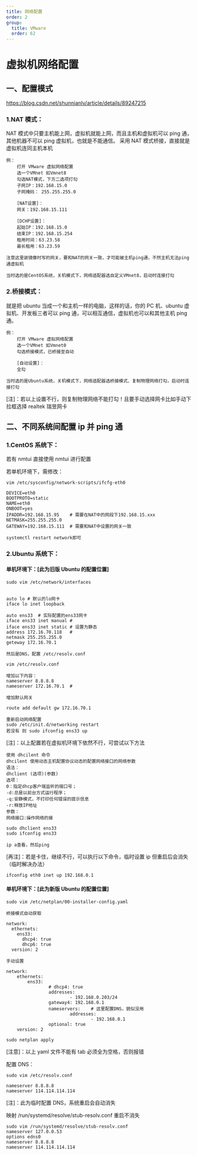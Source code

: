 ```yaml
---
title: 网络配置
order: 2
group:
  title: VMware
  order: 62
---
```


# 虚拟机网络配置

## 一、配置模式

https://blog.csdn.net/shunnianlv/article/details/89247215

### 1.NAT 模式：

NAT 模式中只要主机能上网，虚拟机就能上网，而且主机和虚拟机可以 ping 通，其他机器不可以 ping 虚拟机，也就是不能通信。
采用 NAT 模式桥接，直接就是虚拟机连同主机本机

    例：
        打开 VMware 虚拟网络配置
        选一个VMnet 如Vmnet8
        勾选NAT模式，下方二选项打勾
        子网IP：192.168.15.0
        子网掩码： 255.255.255.0

        [NAT设置]：
        网关：192.168.15.111

        [DCHP设置]：
        起始IP：192.168.15.0
        结束IP：192.168.15.254
        租用时间：63.23.58
        最长租用：63.23.59

    注意这里装镜像时写的网关，要和NAT的网关一致，才可能被主机ping通，不然主机无法ping通虚拟机

    当时选的是CentOS系统，关机模式下，网络适配器选自定义VMnet8，启动时连接打勾

### 2.桥接模式：

就是把 ubuntu 当成一个和主机一样的电脑，这样的话，你的 PC 机、ubuntu 虚拟机、开发板三者可以 ping 通，可以相互通信，虚拟机也可以和其他主机 ping 通。

    例：
        打开 VMware 虚拟网络配置
        选一个VMnet 如Vmnet0
        勾选桥接模式，已桥接至自动

        [自动设置]：
        全勾

    当时选的是Ubuntu系统，关机模式下，网络适配器选桥接模式、复制物理网络打勾，启动时连接打勾

[注]：若以上设置不行，则复制物理网络不能打勾！且要手动选择网卡比如手动下拉框选择 realtek 瑞昱网卡

## 二、不同系统间配置 ip 并 ping 通

### 1.CentOS 系统下：

若有 nmtui 直接使用 nmtui 进行配置

若单机环境下，需修改：

    vim /etc/sysconfig/network-scripts/ifcfg-eth0

    DEVICE=eth0
    BOOTPROTO=static
    NAME=eth0
    ONBOOT=yes
    IPADDR=192.168.15.95    # 需要在NAT中的网段下192.168.15.xxx
    NETMASK=255.255.255.0
    GATEWAY=192.168.15.111  # 需要和NAT中设置的网关一致

    systemctl restart network即可

### 2.Ubuntu 系统下：

#### 单机环境下：[此为旧版 Ubuntu 的配置位置]

    sudo vim /etc/network/interfaces


    auto lo # 默认的lo网卡
    iface lo inet loopback

    auto ens33  # 实际配置的ens33网卡
    iface ens33 inet manual #
    iface ens33 inet static # 设置为静态
    address 172.16.70.118   #
    netmask 255.255.255.0
    geteway 172.16.70.1

    然后是DNS，配置 /etc/resolv.conf

    vim /etc/resolv.conf

    增加以下内容：
    nameserver 8.8.8.8
    nameserver 172.16.70.1  #

    增加默认网关

    route add default gw 172.16.70.1

    重新启动网络配置
    sudo /etc/init.d/networking restart
    若没有 则 sudo ifconfig ens33 up

[注]：以上配置若在虚拟机环境下依然不行，可尝试以下方法

    使用 dhcilent 命令
    dhcilent 使用动态主机配置协议动态的配置网络接口的网络参数
    语法：
    dhclient (选项)(参数)
    选项：
    0：指定dhcp客户端监听的端口号；
    -d:总是以前台方式运行程序；
    -q:安静模式，不打印任何错误的提示信息
    -r:释放IP地址
    参数：
    网络接口:操作网络的接

    sudo dhclient ens33
    sudo ifconfig ens33

    ip a查看，然后ping

[再注]：若是卡住，继续不行，可以执行以下命令，临时设置 ip 但重启后会消失（临时解决办法）

    ifconfig eth0 inet up 192.168.0.1

#### 单机环境下：[此为新版 Ubuntu 的配置位置]

    sudo vim /etc/netplan/00-installer-config.yaml

    桥接模式自动获取

    network:
      ethernets:
        ens33:
          dhcp4: true
          dhcp6: true
      version: 2

    手动设置

    network:
        ethernets:
            ens33:
                    # dhcp4: true
                    addresses:
                            - 192.168.0.203/24
                    gateway4: 192.168.0.1
                    nameservers:    # 这里配置DNS，貌似没用
                            addresses:
                                    - 192.168.0.1
                    optional: true
        version: 2

    sudo netplan apply

[注意]：以上 yaml 文件不能有 tab 必须全为空格，否则报错

配置 DNS：

    sudo vim /etc/resolv.conf

    nameserver 8.8.8.8
    nameserver 114.114.114.114

[注]：此为临时配置 DNS，系统重启会自动消失

映射 /run/systemd/resolve/stub-resolv.conf 重启不消失

    sudo vim /run/systemd/resolve/stub-resolv.conf
    nameserver 127.0.0.53
    options edns0
    nameserver 8.8.8.8
    nameserver 114.114.114.114
